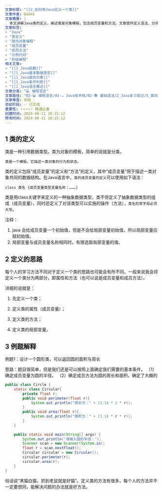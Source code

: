 ```yaml
---
文章标题: "[[2_如何用Java定义一个类]]" 
文章作者: Dakkk
文章概要: |
  本文讲解Java类的定义，阐述类是对象模板，包含成员变量和方法。文章提供定义语法、分步思路，并通过圆形类示例代码，演示了如何创建类、定义属性和方法，适合Java初学者理解面向对象基础。
文章标签:
- "Java"
- "类定义"
- "面向对象编程"
- "成员变量"
- "成员方法"
- "示例代码"
- "初级编程"
相关文章:
- "[[1_Java函数]]"
- "[[1_Java基本数据类型]]"
- "[[1_Java面向对象]]"
- "[[1_Java条件判断]]"
- "[[1_Java语言概述]]"
文章分类: "💻 编程语言"
文章路径: "02-💻 编程语言/01-☕ Java技术栈/02-📚 基础语法/2_Java复习笔记/5_面向对象与类/2_如何用Java定义一个类.md"
文章难度: 初级 💧
目前阶段: ✅ 已完成
重要性: ⭐⭐⭐⭐⭐ 精通必备
创建时间: 2024-08-11 18:15:12
修改时间: 2024-08-11 18:15:12
---
```


## 1 类的定义

类是一种引用数据类型。类为对象的模板，简单的说就是分类。

`类是一个模板，它描述一类对象的行为和状态。`

类的定义包括“成员变量”的定义和“方法”的定义，其中“成员变量”用于描述一类对象共同的数据结构。在Java语言中，`类的成员变量的定义`可以使用如下语法：  

`class 类名 {成员变量类型变量名称；………}`

类是用class关键字来定义的一种抽象数据类型，类不但定义了抽象数据类型的组成（成员变量），同时还定义了对该类型可以实施的操作（方法），`类名的首字母必须大写`。

注释：
1. java 会给成员变量一个初始值，但是不会给局部变量初始值，所以局部变量应赋初始值。
2. 局部变量与成员变量名称相同时，有限选取局部变量的值。

## 2 定义的思路  


每个人的学习方法不同对于定义一个类的思路也可能会有所不同。一般来说我会将定义一个类分为两部分，即属性和方法（也可以说是成员变量和成员方法）。

详细的说就是：

1. 先定义一个类；

2. 定义类的属性（成员变量）；

3. 定义类的方法；

4. 定义类的局部变量。  

## 3 例题解释

例题1：设计一个圆形类，可以返回圆的面积与周长  

思路：题目很简单，但是我们还是可以按照上面确定我们需要的基本条件。
（1）确定成员变量为圆的半径。
（2）确定成员方法为圆的周长和面积。确定了大概的

```java
public class Circle {  
    static class Circular{  
        private float r;  
        public void perimeter(float r){  
            System.out.println("周长为：" + (3.14 * 2 * r));  
        }  
        public void area(float r){  
            System.out.println("面积为：" + (3.14 * r * r));  
        }  
    }  
  
    public static void main(String[] args) {  
        System.out.println("请输入圆的半径：");  
        Scanner scan = new Scanner(System.in);  
        float r = scan.nextFloat();  
        Circular circular = new Circular();  
        circular.perimeter(r);  
        circular.area(r);  
    }  
}
```
  

俗话说“黑猫白猫，抓到老鼠就是好猫”。定义类的方法有很多，每个人的方法并不一定要想同，能解决问题的办法就是好方法。